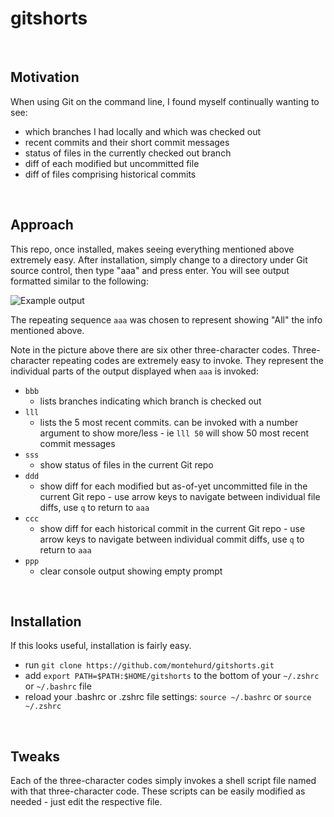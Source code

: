 # gitshorts

&nbsp;

## Motivation

When using Git on the command line, I found myself continually wanting to see:
- which branches I had locally and which was checked out
- recent commits and their short commit messages
- status of files in the currently checked out branch
- diff of each modified but uncommitted file
- diff of files comprising historical commits

&nbsp;

## Approach

This repo, once installed, makes seeing everything mentioned above extremely easy. After installation, simply change to a directory under Git source control, then type "aaa" and press enter. You will see output formatted similar to the following:

![Example output](https://raw.github.com/montehurd/gitshorts/master/screenshot.png)

The repeating sequence `aaa` was chosen to represent showing "All" the info mentioned above.

Note in the picture above there are six other three-character codes. Three-character repeating codes are extremely easy to invoke. They represent the individual parts of the output displayed when `aaa` is invoked:

- `bbb`
    - lists branches indicating which branch is checked out
- `lll`
    - lists the 5 most recent commits. can be invoked with a number argument to show more/less - ie `lll 50` will show 50 most recent commit messages
- `sss`
    - show status of files in the current Git repo
- `ddd`
    - show diff for each modified but as-of-yet uncommitted file in the current Git repo - use arrow keys to navigate between individual file diffs, use `q` to return to `aaa`
- `ccc`
    - show diff for each historical commit in the current Git repo - use arrow keys to navigate between individual commit diffs, use `q` to return to `aaa`
- `ppp`
    - clear console output showing empty prompt

&nbsp;

## Installation

If this looks useful, installation is fairly easy.

- run `git clone https://github.com/montehurd/gitshorts.git`
- add `export PATH=$PATH:$HOME/gitshorts` to the bottom of your `~/.zshrc` or `~/.bashrc` file
- reload your .bashrc or .zshrc file settings: `source ~/.bashrc` or `source ~/.zshrc`

&nbsp;

## Tweaks

Each of the three-character codes simply invokes a shell script file named with that three-character code. These scripts can be easily modified as needed - just edit the respective file.
